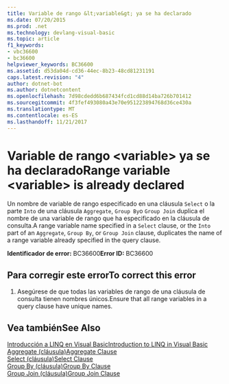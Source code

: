 ```yaml
---
title: Variable de rango &lt;variable&gt; ya se ha declarado
ms.date: 07/20/2015
ms.prod: .net
ms.technology: devlang-visual-basic
ms.topic: article
f1_keywords:
- vbc36600
- bc36600
helpviewer_keywords: BC36600
ms.assetid: d53da04d-cd36-44ec-8b23-48cd81231191
caps.latest.revision: "4"
author: dotnet-bot
ms.author: dotnetcontent
ms.openlocfilehash: 7d98cdedd6b687434fcd1cd88d14ba726b701412
ms.sourcegitcommit: 4f3fef493080a43e70e951223894768d36ce430a
ms.translationtype: MT
ms.contentlocale: es-ES
ms.lasthandoff: 11/21/2017
---
```

# <a name="range-variable-ltvariablegt-is-already-declared"></a><span data-ttu-id="7af5a-102">Variable de rango &lt;variable&gt; ya se ha declarado</span><span class="sxs-lookup"><span data-stu-id="7af5a-102">Range variable &lt;variable&gt; is already declared</span></span>
<span data-ttu-id="7af5a-103">Un nombre de variable de rango especificado en una cláusula `Select` o la parte `Into` de una cláusula `Aggregate`, `Group By`o `Group Join` duplica el nombre de una variable de rango que ha especificado en la cláusula de consulta.</span><span class="sxs-lookup"><span data-stu-id="7af5a-103">A range variable name specified in a `Select` clause, or the `Into` part of an `Aggregate`, `Group By`, or `Group Join` clause, duplicates the name of a range variable already specified in the query clause.</span></span>  
  
 <span data-ttu-id="7af5a-104">**Identificador de error:** BC36600</span><span class="sxs-lookup"><span data-stu-id="7af5a-104">**Error ID:** BC36600</span></span>  
  
## <a name="to-correct-this-error"></a><span data-ttu-id="7af5a-105">Para corregir este error</span><span class="sxs-lookup"><span data-stu-id="7af5a-105">To correct this error</span></span>  
  
1.  <span data-ttu-id="7af5a-106">Asegúrese de que todas las variables de rango de una cláusula de consulta tienen nombres únicos.</span><span class="sxs-lookup"><span data-stu-id="7af5a-106">Ensure that all range variables in a query clause have unique names.</span></span>  
  
## <a name="see-also"></a><span data-ttu-id="7af5a-107">Vea también</span><span class="sxs-lookup"><span data-stu-id="7af5a-107">See Also</span></span>  
 [<span data-ttu-id="7af5a-108">Introducción a LINQ en Visual Basic</span><span class="sxs-lookup"><span data-stu-id="7af5a-108">Introduction to LINQ in Visual Basic</span></span>](../../visual-basic/programming-guide/language-features/linq/introduction-to-linq.md)  
 [<span data-ttu-id="7af5a-109">Aggregate (cláusula)</span><span class="sxs-lookup"><span data-stu-id="7af5a-109">Aggregate Clause</span></span>](../../visual-basic/language-reference/queries/aggregate-clause.md)  
 [<span data-ttu-id="7af5a-110">Select (cláusula)</span><span class="sxs-lookup"><span data-stu-id="7af5a-110">Select Clause</span></span>](../../visual-basic/language-reference/queries/select-clause.md)  
 [<span data-ttu-id="7af5a-111">Group By (cláusula)</span><span class="sxs-lookup"><span data-stu-id="7af5a-111">Group By Clause</span></span>](../../visual-basic/language-reference/queries/group-by-clause.md)  
 [<span data-ttu-id="7af5a-112">Group Join (cláusula)</span><span class="sxs-lookup"><span data-stu-id="7af5a-112">Group Join Clause</span></span>](../../visual-basic/language-reference/queries/group-join-clause.md)

